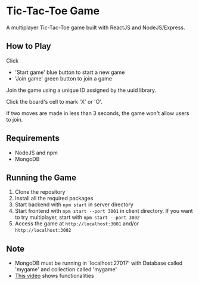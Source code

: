 # Tic-Tac-Toe Game

A multiplayer Tic-Tac-Toe game built with ReactJS and NodeJS/Express.

## How to Play

Click 
- 'Start game' blue button to start a new game
- 'Join game' green button to join a game

Join the game using a unique ID assigned by the uuid library. 

Click the board's cell to mark 'X' or 'O'.

If two moves are made in less than 3 seconds, the game won't allow users to join.

## Requirements
- NodeJS and npm
- MongoDB

## Running the Game
1. Clone the repository
2. Install all the required packages 
3. Start backend with `npm start` in server directory
4. Start frontend with `npm start --port 3001` in client directory. If you want to try multiplayer, start with `npm start --port 3002`
5. Access the game at `http://localhost:3001` and/or `http://localhost:3002`

## Note
- MongoDB must be running in 'localhost:27017' with Database called 'mygame' and collection called 'mygame'
- [This video](https://www.loom.com/share/5fd9663f643844638183d873134d7e0d) shows functionalities
